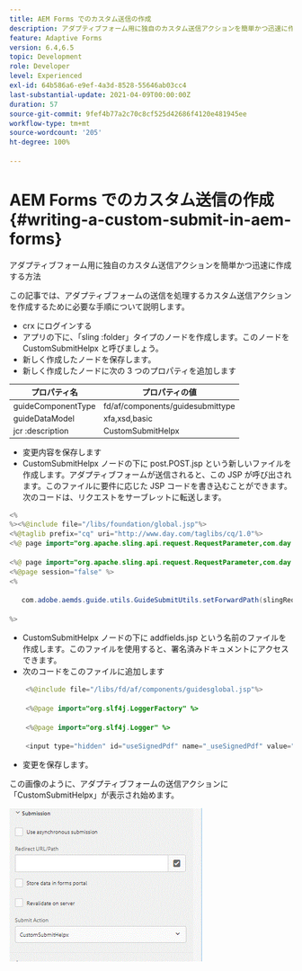 ```yaml
---
title: AEM Forms でのカスタム送信の作成
description: アダプティブフォーム用に独自のカスタム送信アクションを簡単かつ迅速に作成する方法
feature: Adaptive Forms
version: 6.4,6.5
topic: Development
role: Developer
level: Experienced
exl-id: 64b586a6-e9ef-4a3d-8528-55646ab03cc4
last-substantial-update: 2021-04-09T00:00:00Z
duration: 57
source-git-commit: 9fef4b77a2c70c8cf525d42686f4120e481945ee
workflow-type: tm+mt
source-wordcount: '205'
ht-degree: 100%

---
```


# AEM Forms でのカスタム送信の作成 {#writing-a-custom-submit-in-aem-forms}

アダプティブフォーム用に独自のカスタム送信アクションを簡単かつ迅速に作成する方法

この記事では、アダプティブフォームの送信を処理するカスタム送信アクションを作成するために必要な手順について説明します。

* crx にログインする
* アプリの下に、「sling :folder」タイプのノードを作成します。このノードを CustomSubmitHelpx と呼びましょう。
* 新しく作成したノードを保存します。
* 新しく作成したノードに次の 3 つのプロパティを追加します

| プロパティ名 | プロパティの値 |
|----------------    | ---------------------------------|
| guideComponentType | fd/af/components/guidesubmittype |
| guideDataModel | xfa,xsd,basic |
| jcr :description | CustomSubmitHelpx |


* 変更内容を保存します
* CustomSubmitHelpx ノードの下に post.POST.jsp という新しいファイルを作成します。アダプティブフォームが送信されると、この JSP が呼び出されます。このファイルに要件に応じた JSP コードを書き込むことができます。次のコードは、リクエストをサーブレットに転送します。

```java
<%
%><%@include file="/libs/foundation/global.jsp"%>
<%@taglib prefix="cq" uri="http://www.day.com/taglibs/cq/1.0"%>
<%@ page import="org.apache.sling.api.request.RequestParameter,com.day.cq.wcm.api.WCMMode,com.adobe.forms.common.submitutils.CustomParameterRequest,com.adobe.aemds.guide.submitutils.*" %>

<%@ page import="org.apache.sling.api.request.RequestParameter,com.day.cq.wcm.api.WCMMode" %>
<%@page session="false" %>
<%

   com.adobe.aemds.guide.utils.GuideSubmitUtils.setForwardPath(slingRequest,"/bin/storeafsubmission",null,null);

%>
```

* CustomSubmitHelpx ノードの下に addfields.jsp という名前のファイルを作成します。このファイルを使用すると、署名済みドキュメントにアクセスできます。
* 次のコードをこのファイルに追加します

```java
    <%@include file="/libs/fd/af/components/guidesglobal.jsp"%>

    <%@page import="org.slf4j.LoggerFactory" %>

    <%@page import="org.slf4j.Logger" %>

    <input type="hidden" id="useSignedPdf" name="_useSignedPdf" value=""/>;
```

* 変更を保存します。

この画像のように、アダプティブフォームの送信アクションに「CustomSubmitHelpx」が表示され始めます。

![カスタム送信を含むアダプティブフォーム](assets/capture-2.gif)
